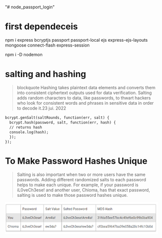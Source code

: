 "# node_passport_login" 

# first dependeceis
npm i express bcryptjs passport passport-local ejs express-ejs-layouts mongoose connect-flash express-session

 npm i -D nodemon
 

# salting and hashing 

> blockquote Hashing takes plaintext data elements and converts them into consistent ciphertext outputs used for data verification. Salting adds random characters to data, like passwords, to thwart hackers who look for consistent words and phrases in sensitive data in order to decode it.23 jui. 2022


```
bcrypt.genSalt(saltRounds, function(err, salt) {
  bcrypt.hash(password, salt, function(err, hash) {
  // returns hash
  console.log(hash);
  });
});
```

# To Make Password Hashes Unique

>Salting is also important when two or more users have the same passwords. Adding different randomized salts to each password helps to make each unique. For example, if your password is iL0veCh3ese! and another user, Chioma, has that exact password, salting is used to make those password hashes unique.


![Alt text](image.png)
